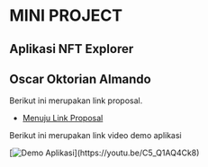 # MINI PROJECT
## Aplikasi NFT Explorer
## Oscar Oktorian Almando

Berikut ini merupakan link proposal.
* [Menuju Link Proposal](https://docs.google.com/presentation/d/11m3MOscyCp8NdrpdrTbrYi8DyAafzSyd1s71UiyFCdA/edit?usp=sharing)

Berikut ini merupakan link video demo aplikasi

[![Demo Aplikasi]([https://img.youtube.com/vi/YOUTUBE_VIDEO_ID_HERE/0.jpg](https://github.com/OscOkt021/Mini-Project_Oscar-Oktorian-Almando_NFT-Market/blob/master/Media/Screenshot_1653031807.png))](https://youtu.be/C5_Q1AQ4Ck8)
